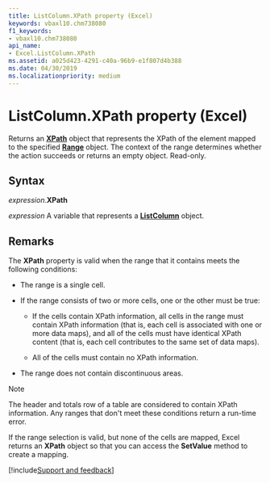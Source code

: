 ```yaml
---
title: ListColumn.XPath property (Excel)
keywords: vbaxl10.chm738080
f1_keywords:
- vbaxl10.chm738080
api_name:
- Excel.ListColumn.XPath
ms.assetid: a025d423-4291-c40a-96b9-e1f807d4b388
ms.date: 04/30/2019
ms.localizationpriority: medium
---
```



# ListColumn.XPath property (Excel)

Returns an **[XPath](Excel.XPath.md)** object that represents the XPath of the element mapped to the specified **[Range](Excel.Range(object).md)** object. The context of the range determines whether the action succeeds or returns an empty object. Read-only.


## Syntax

_expression_.**XPath**

_expression_ A variable that represents a **[ListColumn](Excel.ListColumn.md)** object.


## Remarks

The **XPath** property is valid when the range that it contains meets the following conditions:

- The range is a single cell.
    
- If the range consists of two or more cells, one or the other must be true:
    
  - If the cells contain XPath information, all cells in the range must contain XPath information (that is, each cell is associated with one or more data maps), and all of the cells must have identical XPath content (that is, each cell contributes to the same set of data maps).
    
  - All of the cells must contain no XPath information.
    
- The range does not contain discontinuous areas.
    
> [!NOTE] 
> The header and totals row of a table are considered to contain XPath information. Any ranges that don't meet these conditions return a run-time error.

If the range selection is valid, but none of the cells are mapped, Excel returns an **XPath** object so that you can access the **SetValue** method to create a mapping.




[!include[Support and feedback](~/includes/feedback-boilerplate.md)]